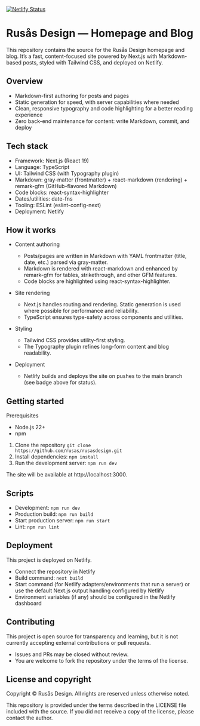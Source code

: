 [![Netlify Status](https://api.netlify.com/api/v1/badges/2a70f8ca-927e-4044-9a94-6abfc460a345/deploy-status)](https://app.netlify.com/sites/rusasdesign/deploys)

# Rusås Design — Homepage and Blog

This repository contains the source for the Rusås Design homepage and blog. It’s a fast, content-focused site powered by
Next.js with Markdown-based posts, styled with Tailwind CSS, and deployed on Netlify.

## Overview

- Markdown-first authoring for posts and pages
- Static generation for speed, with server capabilities where needed
- Clean, responsive typography and code highlighting for a better reading experience
- Zero back-end maintenance for content: write Markdown, commit, and deploy

## Tech stack

- Framework: Next.js (React 19)
- Language: TypeScript
- UI: Tailwind CSS (with Typography plugin)
- Markdown: gray-matter (frontmatter) + react-markdown (rendering) + remark-gfm (GitHub-flavored Markdown)
- Code blocks: react-syntax-highlighter
- Dates/utilities: date-fns
- Tooling: ESLint (eslint-config-next)
- Deployment: Netlify

## How it works

- Content authoring
    - Posts/pages are written in Markdown with YAML frontmatter (title, date, etc.) parsed via gray-matter.
    - Markdown is rendered with react-markdown and enhanced by remark-gfm for tables, strikethrough, and other GFM
      features.
    - Code blocks are highlighted using react-syntax-highlighter.

- Site rendering
    - Next.js handles routing and rendering. Static generation is used where possible for performance and reliability.
    - TypeScript ensures type-safety across components and utilities.

- Styling
    - Tailwind CSS provides utility-first styling.
    - The Typography plugin refines long-form content and blog readability.

- Deployment
    - Netlify builds and deploys the site on pushes to the main branch (see badge above for status).

## Getting started

Prerequisites

- Node.js 22+
- npm

1) Clone the repository `git clone https://github.com/rusas/rusasdesign.git`
2) Install dependencies: `npm install`
3) Run the development server: `npm run dev`

The site will be available at http://localhost:3000.

## Scripts

- Development: `npm run dev`
- Production build: `npm run build`
- Start production server: `npm run start`
- Lint: `npm run lint`

## Deployment

This project is deployed on Netlify.

- Connect the repository in Netlify
- Build command: `next build`
- Start command (for Netlify adapters/environments that run a server) or use the default Next.js output handling
  configured by Netlify
- Environment variables (if any) should be configured in the Netlify dashboard

## Contributing

This project is open source for transparency and learning, but it is not currently accepting external contributions or
pull requests.

- Issues and PRs may be closed without review.
- You are welcome to fork the repository under the terms of the license.

## License and copyright

Copyright © Rusås Design. All rights are reserved unless otherwise noted.

This repository is provided under the terms described in the LICENSE file included with the source. If you did not
receive a copy of the license, please contact the author.
